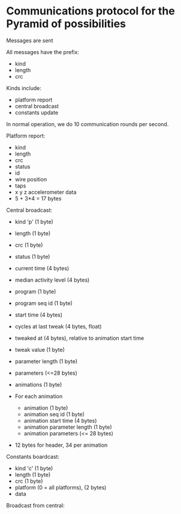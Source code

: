 # Communications protocol for the Pyramid of possibilities


Messages are sent 

All messages have the prefix:

* kind
* length
* crc

Kinds include:

* platform report
* central broadcast
* constants update


In normal operation, we do 10 communication rounds per second.



Platform report:

* kind
* length
* crc
* status
* id
* wire position
* taps
* x y z accelerometer data
* 5 + 3*4 = 17 bytes

Central broadcast:

* kind 'p' (1 byte)
* length (1 byte)
* crc (1 byte)
* status (1 byte)
* current time (4 bytes)
* median activity level (4 bytes)
* program (1 byte)
* program seq id (1 byte)
* start time (4 bytes)
* cycles at last tweak (4 bytes, float)
* tweaked at (4 bytes), relative to animation start time
* tweak value (1 byte)
* parameter length (1 byte)
* parameters (<=28 bytes)
* animations (1 byte)
* For each animation
	* animation (1 byte) 
	* animation seq id (1 byte)
	* animation start time (4 bytes)
	* animation parameter length (1 byte)
	* animation parameters (<= 28 bytes)

* 12 bytes for header, 34 per animation


Constants boardcast:
* kind 'c' (1 byte)
* length (1 byte)
* crc (1 byte)
* platform (0 = all platforms), (2 bytes)
* data







Broadcast from central:

